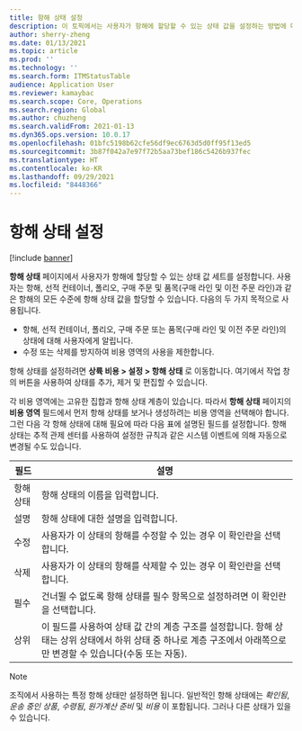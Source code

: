 ```yaml
---
title: 항해 상태 설정
description: 이 토픽에서는 사용자가 항해에 할당할 수 있는 상태 값을 설정하는 방법에 대해 설명합니다.
author: sherry-zheng
ms.date: 01/13/2021
ms.topic: article
ms.prod: ''
ms.technology: ''
ms.search.form: ITMStatusTable
audience: Application User
ms.reviewer: kamaybac
ms.search.scope: Core, Operations
ms.search.region: Global
ms.author: chuzheng
ms.search.validFrom: 2021-01-13
ms.dyn365.ops.version: 10.0.17
ms.openlocfilehash: 01bfc5198b62cfe56df9ec6763d5d0ff95f13ed5
ms.sourcegitcommit: 3b87f042a7e97f72b5aa73bef186c5426b937fec
ms.translationtype: HT
ms.contentlocale: ko-KR
ms.lasthandoff: 09/29/2021
ms.locfileid: "8448366"
---
```

# <a name="voyage-status-setup"></a>항해 상태 설정

[!include [banner](../../includes/banner.md)]

**항해 상태** 페이지에서 사용자가 항해에 할당할 수 있는 상태 값 세트를 설정합니다. 사용자는 항해, 선적 컨테이너, 폴리오, 구매 주문 및 품목(구매 라인 및 이전 주문 라인)과 같은 항해의 모든 수준에 항해 상태 값을 할당할 수 있습니다. 다음의 두 가지 목적으로 사용됩니다.

- 항해, 선적 컨테이너, 폴리오, 구매 주문 또는 품목(구매 라인 및 이전 주문 라인)의 상태에 대해 사용자에게 알립니다.
- 수정 또는 삭제를 방지하여 비용 영역의 사용을 제한합니다.

항해 상태를 설정하려면 **상륙 비용 \> 설정 \> 항해 상태** 로 이동합니다. 여기에서 작업 창의 버튼을 사용하여 상태를 추가, 제거 및 편집할 수 있습니다.

각 비용 영역에는 고유한 집합과 항해 상태 계층이 있습니다. 따라서 **항해 상태** 페이지의 **비용 영역** 필드에서 먼저 항해 상태를 보거나 생성하려는 비용 영역을 선택해야 합니다. 그런 다음 각 항해 상태에 대해 필요에 따라 다음 표에 설명된 필드를 설정합니다. 항해 상태는 추적 관제 센터를 사용하여 설정한 규칙과 같은 시스템 이벤트에 의해 자동으로 변경될 수도 있습니다.

| 필드 | 설명 |
|---|---|
| 항해 상태 | 항해 상태의 이름을 입력합니다. |
| 설명 | 항해 상태에 대한 설명을 입력합니다. |
| 수정 | 사용자가 이 상태의 항해를 수정할 수 있는 경우 이 확인란을 선택합니다. |
| 삭제 | 사용자가 이 상태의 항해를 삭제할 수 있는 경우 이 확인란을 선택합니다. |
| 필수 | 건너뛸 수 없도록 항해 상태를 필수 항목으로 설정하려면 이 확인란을 선택합니다. |
| 상위 | 이 필드를 사용하여 상태 값 간의 계층 구조를 설정합니다. 항해 상태는 상위 상태에서 하위 상태 중 하나로 계층 구조에서 아래쪽으로만 변경할 수 있습니다(수동 또는 자동).

> [!NOTE]
> 조직에서 사용하는 특정 항해 상태만 설정하면 됩니다. 일반적인 항해 상태에는 *확인됨*, *운송 중인 상품*, *수령됨*, *원가계산 준비* 및 *비용* 이 포함됩니다. 그러나 다른 상태가 있을 수 있습니다.
